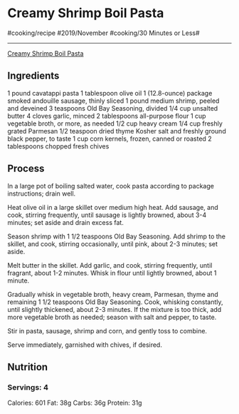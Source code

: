 # Creamy Shrimp Boil Pasta
#cooking/recipe #2019/November #cooking/30 Minutes or Less#
- - - -
 [Creamy Shrimp Boil Pasta](https://damndelicious.net/2017/06/11/creamy-shrimp-boil-pasta/) 

## Ingredients
1 pound cavatappi pasta
1 tablespoon olive oil
1 (12.8-ounce) package smoked andouille sausage, thinly sliced
1 pound medium shrimp, peeled and deveined
3 teaspoons Old Bay Seasoning, divided
1/4 cup unsalted butter
4 cloves garlic, minced
2 tablespoons all-purpose flour
1 cup vegetable broth, or more, as needed
1/2 cup heavy cream
1/4 cup freshly grated Parmesan
1/2 teaspoon dried thyme
Kosher salt and freshly ground black pepper, to taste
1 cup corn kernels, frozen, canned or roasted
2 tablespoons chopped fresh chives

## Process
In a large pot of boiling salted water, cook pasta according to package instructions; drain well.

Heat olive oil in a large skillet over medium high heat. Add sausage, and cook, stirring frequently, until sausage is lightly browned, about 3-4 minutes; set aside and drain excess fat.

Season shrimp with 1 1/2 teaspoons Old Bay Seasoning. Add shrimp to the skillet, and cook, stirring occasionally, until pink, about 2-3 minutes; set aside.

Melt butter in the skillet. Add garlic, and cook, stirring frequently, until fragrant, about 1-2 minutes. Whisk in flour until lightly browned, about 1 minute.

Gradually whisk in vegetable broth, heavy cream, Parmesan, thyme and remaining 1 1/2 teaspoons Old Bay Seasoning. Cook, whisking constantly, until slightly thickened, about 2-3 minutes. If the mixture is too thick, add more vegetable broth as needed; season with salt and pepper, to taste.

Stir in pasta, sausage, shrimp and corn, and gently toss to combine.

Serve immediately, garnished with chives, if desired.

## Nutrition
### Servings: 4
Calories: 601
Fat: 38g
Carbs: 36g
Protein: 31g